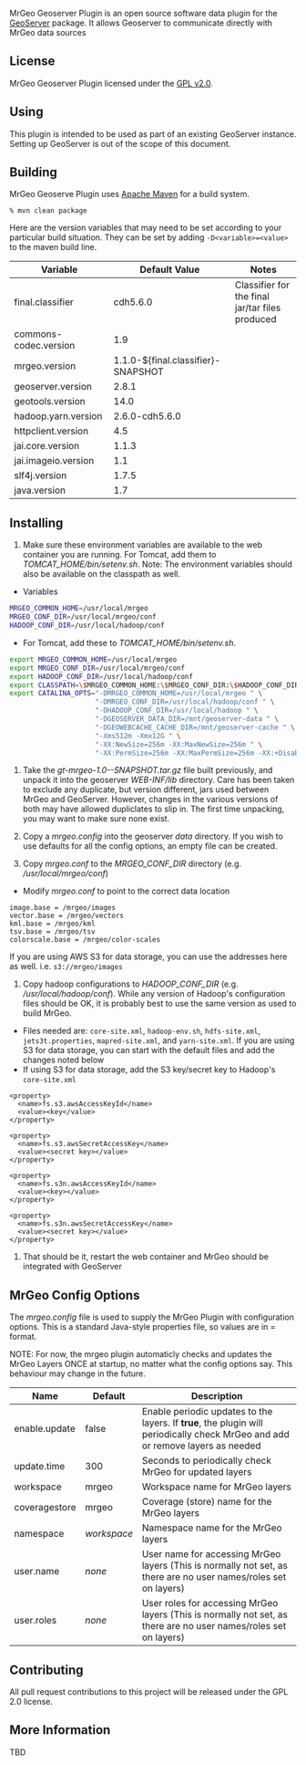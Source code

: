 MrGeo Geoserver Plugin is an open source software data plugin for the [GeoServer](http://geoserver.org) package.
It allows Geoserver to communicate directly with MrGeo data sources


## License

MrGeo Geoserver Plugin licensed under the [GPL v2.0](http://www.gnu.org/licenses/old-licenses/gpl-2.0.html).

## Using
This plugin is intended to be used as part of an existing GeoServer instance.  Setting up GeoServer is out of the scope of this document.


## Building

MrGeo Geoserve Plugin uses [Apache Maven](http://maven.apache.org/) for a build system.

    % mvn clean package

Here are the version variables that may need to be set according to your particular build situation.  They can be set by adding `-D<variable>=<value>` to the maven build line.


| Variable | Default Value | Notes |
| -------- | ------------- | ----- |
| final.classifier | cdh5.6.0 | Classifier for the final jar/tar files produced |
| commons-codec.version | 1.9 | |
| mrgeo.version | 1.1.0-${final.classifier}-SNAPSHOT | |
| geoserver.version | 2.8.1 | |
| geotools.version | 14.0 | |
| hadoop.yarn.version | 2.6.0-cdh5.6.0 | |
| httpclient.version | 4.5 | |
| jai.core.version | 1.1.3 | |
| jai.imageio.version | 1.1 | |
| slf4j.version | 1.7.5 | |
| java.version | 1.7 | |

## Installing

1. Make sure these environment variables are available to the web container you are running.  For Tomcat, add them to _TOMCAT_HOME/bin/setenv.sh_. Note: The environment variables should also be available on the classpath as well.

  * Variables
  ```bash
  MRGEO_COMMON_HOME=/usr/local/mrgeo
  MRGEO_CONF_DIR=/usr/local/mrgeo/conf
  HADOOP_CONF_DIR=/usr/local/hadoop/conf
  ```
  * For Tomcat, add these to _TOMCAT_HOME/bin/setenv.sh_.
  ```bash
  export MRGEO_COMMON_HOME=/usr/local/mrgeo
  export MRGEO_CONF_DIR=/usr/local/mrgeo/conf
  export HADOOP_CONF_DIR=/usr/local/hadoop/conf
  export CLASSPATH=\$MRGEO_COMMON_HOME:\$MRGEO_CONF_DIR:\$HADOOP_CONF_DIR
  export CATALINA_OPTS="-DMRGEO_COMMON_HOME=/usr/local/mrgeo " \
                       "-DMRGEO_CONF_DIR=/usr/local/hadoop/conf " \
                       "-DHADOOP_CONF_DIR=/usr/local/hadoop " \
                       "-DGEOSERVER_DATA_DIR=/mnt/geoserver-data " \
                       "-DGEOWEBCACHE_CACHE_DIR=/mnt/geoserver-cache " \
                       "-Xms512m -Xmx12G " \
                       "-XX:NewSize=256m -XX:MaxNewSize=256m " \
                       "-XX:PermSize=256m -XX:MaxPermSize=256m -XX:+DisableExplicitGC"

  ```
1. Take the _gt-mrgeo-1.0-<version>-SNAPSHOT.tar.gz_ file built previously, and unpack it into the geoserver _WEB-INF/lib_ directory.  Care has been taken to exclude any duplicate, but version different, jars used between MrGeo and GeoServer.  However, changes in the various versions of both may have allowed dupliclates to slip in.  The first time unpacking, you may want to make sure none exist.

1. Copy a _mrgeo.config_ into the geoserver _data_ directory.  If you wish to use defaults for all the config options, an empty file can be created.

1. Copy _mrgeo.conf_ to the _MRGEO_CONF_DIR_ directory (e.g. _/usr/local/mrgeo/conf_)
  * Modify _mrgeo.conf_ to point to the correct data location
  ```
  image.base = /mrgeo/images
  vector.base = /mrgeo/vectors
  kml.base = /mrgeo/kml
  tsv.base = /mrgeo/tsv
  colorscale.base = /mrgeo/color-scales
  ```
  If you are using AWS S3 for data storage, you can use the addresses here as well. i.e. `s3://mrgeo/images`


1. Copy hadoop configurations to _HADOOP_CONF_DIR_ (e.g. _/usr/local/hadoop/conf_).  While any version of Hadoop's configuration files should be OK, it is probably best to use the same version as used to build MrGeo.
  * Files needed are: `core-site.xml`,  `hadoop-env.sh`,  `hdfs-site.xml`, `jets3t.properties`, `mapred-site.xml`, and `yarn-site.xml`.  If you are using S3 for data storage, you can start with the default files and add the changes noted below
  * If using S3 for data storage, add the S3 key/secret key to Hadoop's `core-site.xml`
  ```
  <property>
    <name>fs.s3.awsAccessKeyId</name>
    <value><key</value>
  </property>

  <property>
    <name>fs.s3.awsSecretAccessKey</name>
    <value><secret key></value>
  </property>

  <property>
    <name>fs.s3n.awsAccessKeyId</name>
    <value><key></value>
  </property>

  <property>
    <name>fs.s3n.awsSecretAccessKey</name>
    <value><secret key></value>
  </property>
  ```

1. That should be it, restart the web container and MrGeo should be integrated with GeoServer

## MrGeo Config Options

The _mrgeo.config_ file is used to supply the MrGeo Plugin with configuration options.  This is a standard Java-style properties file, so values are in <key> = <value> format.

NOTE:  For now, the mrgeo plugin automaticly checks and updates the MrGeo Layers ONCE at startup, no matter what the config options say.  This behaviour may change in the future.

| Name | Default | Description |
| ---- | ------- | ----------- |
| enable.update | false | Enable periodic updates to the layers.  If **true**, the plugin will periodically check MrGeo and add or remove layers as needed |
| update.time | 300 | Seconds to periodically check MrGeo for updated layers |
| workspace | mrgeo | Workspace name for MrGeo layers |
| coveragestore | mrgeo | Coverage (store) name for the MrGeo layers |
| namespace | _workspace_ | Namespace name for the MrGeo layers|
| user.name | _none_ | User name for accessing MrGeo layers (This is normally not set, as there are no user names/roles set on layers) |
| user.roles | _none_ | User roles for accessing MrGeo layers (This is normally not set, as there are no user names/roles set on layers) |

## Contributing

All pull request contributions to this project will be released under the GPL 2.0 license.

## More Information

TBD



